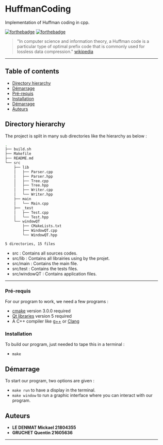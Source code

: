 # HuffmanCoding
Implementation of Huffman coding in cpp.

[![forthebadge](http://forthebadge.com/images/badges/built-with-love.svg)](http://forthebadge.com)  [![forthebadge](http://forthebadge.com/images/badges/powered-by-electricity.svg)](http://forthebadge.com)

> "In computer science and information theory, a Huffman code is a particular type of optimal prefix code that is commonly used for lossless data compression." [wikipedia](https://en.wikipedia.org/wiki/Huffman_coding)

***

## Table of contents
- [Directory hierarchy](#Directory-hierarchy)  
- [Démarrage](#Démarrage)  
- [Pré-requis](#Pré-requis)  
- [Installation](#Installation)  
- [Démarrage](#Démarrage)  
- [Auteurs](#Auteurs)  


## Directory hierarchy

The project is split in many sub directories like the hierarchy as below : 
```bash
.
├── build.sh
├── Makefile
├── README.md
└── src
    ├── lib
    │   ├── Parser.cpp
    │   ├── Parser.hpp
    │   ├── Tree.cpp
    │   ├── Tree.hpp
    │   ├── Writer.cpp
    │   └── Writer.hpp
    ├── main
    │   └── Main.cpp
    ├── _test
    │   ├── Test.cpp
    │   └── Test.hpp
    └── windowQT
        ├── CMakeLists.txt
        ├── WindowQT.cpp
        └── WindowQT.hpp

5 directories, 15 files
```
* src : Contains all sources codes.
* src/lib : Contains all librairies using by the projet.
* src/main : Contains the main file.
* src/test : Contains the tests files.
* src/windowQT : Contains application files.

***

### Pré-requis

For our program to work, we need a few programs :

- [cmake](https://cmake.org/install/) version 3.0.0 required
- [Qt libraries](https://doc.ubuntu-fr.org/qt) version 5 required
- A C++ compiler like [g++](https://doc.ubuntu-fr.org/gcc) or [Clang](https://clang.llvm.org/get_started.html)

### Installation

To build our program, just needed to tape this in a terminal :

- ``` make ```


## Démarrage

To start our program, two options are given :

- ``` make run ``` to have a display in the terminal.
- ``` make window ``` to run a graphic interface where you can interact with our program.

## Auteurs
* **LE DENMAT Mickael 21804355**
* **GRUCHET Quentin 21605636**

***



